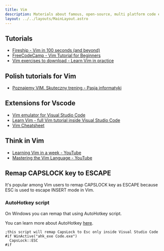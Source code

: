 ```yaml
---
title: Vim
description: Materials about famous, open-source, multi platform code editor
layout: ../../layouts/MainLayout.astro
---
```


## Tutorials

- [Fireship - Vim in 100 seconds (and beyond)](https://www.youtube.com/watch?v=-txKSRn0qeA)
- [FreeCodeCamp - Vim Tutorial for Beginners](https://www.youtube.com/watch?v=RZ4p-saaQkc)
- [Vim exercises to download - Learn Vim in practice](https://github.com/skilldrick/vim-exercises/blob/master/vim_ex.txt)

## Polish tutorials for Vim

- [Poznajemy VIM. Skuteczny trening - Pasja informatyki](https://youtu.be/U0gJxqyolyU)

## Extensions for Vscode

- [Vim emulator for Visual Studio Code](https://marketplace.visualstudio.com/items?itemName=vscodevim.vim)
- [Learn Vim - full Vim tutorial inside Visual Studio Code](https://marketplace.visualstudio.com/items?itemName=vintharas.learn-vim)
- [Vim Cheatsheet](https://marketplace.visualstudio.com/items?itemName=AndenetAlexander.vim-cheatsheet)

## Think in Vim

- [Learning Vim in a week - YouTube](https://youtu.be/_NUO4JEtkDw)
- [Mastering the Vim Language - YouTube](https://youtu.be/wlR5gYd6um0)

## Remap CAPSLOCK key to ESCAPE

It's popular among Vim users to remap CAPSLOCK key as ESCAPE because ESC is used to escape INSERT mode in Vim.

### AutoHotkey script

On Windows you can remap that using AutoHotkey script.

You can learn more about AutoHotkey [here](https://www.autohotkey.com/).

```autohotkey
;this script will remap CapsLock to Esc only inside Visual Studio Code
#if WinActive("ahk_exe Code.exe")
  CapsLock::ESC
#if
```
